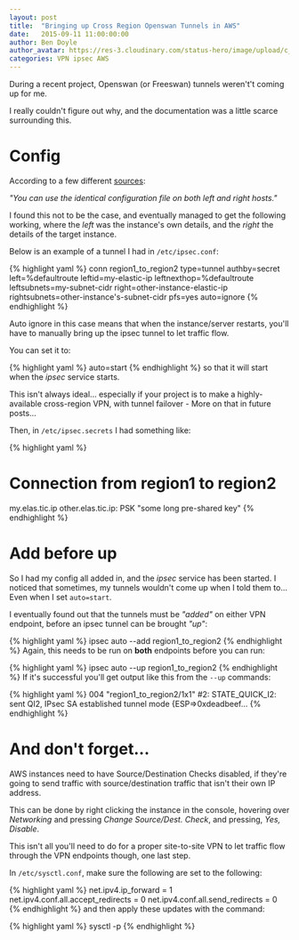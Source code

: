 ```yaml
---
layout: post
title:  "Bringing up Cross Region Openswan Tunnels in AWS"
date:   2015-09-11 11:00:00:00
author: Ben Doyle
author_avatar: https://res-3.cloudinary.com/status-hero/image/upload/c_fill/v1437582322/ubqxl0tjuwryeunokzwp
categories: VPN ipsec AWS
---
```

During a recent project, Openswan (or Freeswan) tunnels weren't't coming up for me.

I really couldn't figure out why, and the documentation was a little scarce surrounding this.


# Config
According to a few different [sources](https://access.redhat.com/documentation/en-US/Red_Hat_Enterprise_Linux/6/html/Security_Guide/Host-To-Host_VPN_Using_Openswan.html#Verify_Host-To-Host_VPN_Using_Openswan):

*"You can use the identical configuration file on both left and right hosts."*

I found this not to be the case, and eventually managed to get the following working, where the *left* was the instance's own details, and the *right* the details of the target instance.

Below is an example of a tunnel I had in `/etc/ipsec.conf`:

{% highlight yaml %}
conn region1_to_region2
        type=tunnel
        authby=secret
        left=%defaultroute
        leftid=my-elastic-ip
        leftnexthop=%defaultroute
        leftsubnets=my-subnet-cidr
        right=other-instance-elastic-ip
        rightsubnets=other-instance's-subnet-cidr
        pfs=yes
        auto=ignore
{% endhighlight %}

Auto ignore in this case means that when the instance/server restarts, you'll have to manually bring up the ipsec tunnel to let traffic flow.

You can set it to:

{% highlight yaml %}
auto=start
{% endhighlight %}
so that it will start when the *ipsec* service starts. 

This isn't always ideal... especially if your project is to make a highly-available cross-region VPN, with tunnel failover - More on that in future posts...


Then, in `/etc/ipsec.secrets` I had something like:

{% highlight yaml %}
# Connection from region1 to region2
my.elas.tic.ip other.elas.tic.ip: PSK "some long pre-shared key"
{% endhighlight %}


# Add before up
So I had my config all added in, and the *ipsec* service has been started.
I noticed that sometimes, my tunnels wouldn't come up when I told them to...
Even when I set `auto=start`. 

I eventually found out that the tunnels must be *"added"* on either VPN endpoint, before an ipsec tunnel can be brought *"up"*:

{% highlight yaml %}
ipsec auto --add region1_to_region2
{% endhighlight %}
Again, this needs to be run on **both** endpoints before you can run:

{% highlight yaml %}
ipsec auto --up region1_to_region2
{% endhighlight %}
If it's successful you'll get output like this from the `--up` commands:

{% highlight yaml %}
004 "region1_to_region2/1x1" #2: STATE_QUICK_I2: sent QI2, IPsec SA established tunnel mode {ESP=>0xdeadbeef...
{% endhighlight %}


# And don't forget...
AWS instances need to have Source/Destination Checks disabled, if they're going to send traffic with source/destination traffic that isn't their own IP address.

This can be done by right clicking the instance in the console, hovering over *Networking* and pressing *Change Source/Dest. Check*, and pressing, *Yes, Disable*.

This isn't all you'll need to do for a proper site-to-site VPN to let traffic flow through the VPN endpoints though, one last step.

In `/etc/sysctl.conf`, make sure the following are set to the following:

{% highlight yaml %}
net.ipv4.ip_forward = 1
net.ipv4.conf.all.accept_redirects = 0
net.ipv4.conf.all.send_redirects = 0
{% endhighlight %}
and then apply these updates with the command:

{% highlight yaml %}
sysctl -p
{% endhighlight %}